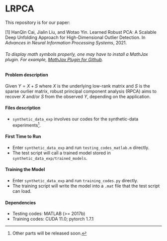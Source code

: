 # LRPCA

This repository is for our paper:

[1] HanQin Cai, Jialin Liu, and Wotao Yin. Learned Robust PCA: A Scalable Deep Unfolding Approach for High-Dimensional Outlier Detection. In *Advances in Neural Information Processing Systems*, 2021.

###### To display math symbols properly, one may have to install a MathJax plugin. For example, [MathJax Plugin for Github](https://chrome.google.com/webstore/detail/mathjax-plugin-for-github/ioemnmodlmafdkllaclgeombjnmnbima?hl=en).

#### Problem description

Given $Y = X + S$ where $X$ is the underlying low-rank matrix and $S$ is the sparse ourlier matrix, robust principal component analysis (RPCA) aims to recover $X$ and/or $S$ from the observed $Y$, depending on the application. 

#### Files description

* `synthetic_data_exp` involves our codes for the synthetic-data experiments[^1].
[^1]: Other parts will be released soon.

#### First Time to Run

* Enter `synthetic_data_exp` and run `testing_codes_matlab.m` directly.
* The test script will call a trained model stored in `synthetic_data_exp/trained_models`.

#### Training the Model

* Enter `synthetic_data_exp` and run `training_codes.py` directly.
* The training script will write the model into a `.mat` file that the test script can load.

#### Dependencies

* Testing codes: MATLAB (>= 2017b)
* Training codes: CUDA 11.0; pytorch 1.7.1

